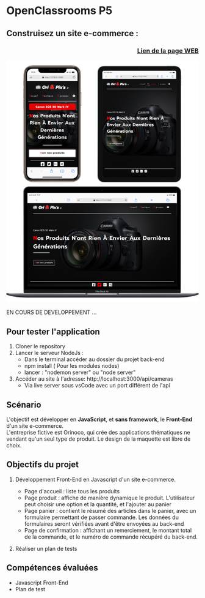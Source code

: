 # OpenClassrooms P5 
## Construisez un site e-commerce :
### <p align="right">[Lien de la page WEB](https://anthonoir576.github.io/Projet_Officiel_OpenClassRooms_P5/)</p>

![screen Site](./source/md-picture/mdpix.png)


EN COURS DE DEVELOPPEMENT ... 

## Pour tester l'application
1. Cloner le repository
2. Lancer le serveur NodeJs :
    - Dans le terminal accéder au dossier du projet back-end
    - npm install ( Pour les modules nodes)
    - lancer : "nodemon server" ou "node server"
3. Accéder au site à l'adresse: http://localhost:3000/api/cameras 
    - Via live server sous vsCode avec un port différent de l'api

## Scénario
L'objectif est développer en **JavaScript**, et **sans framework**, le **Front-End** d'un site e-commerce.  
L'entreprise fictive est Orinoco, qui crée des applications thématiques ne vendant qu'un seul type de produit. 
Le design de la maquette est libre de choix.

## Objectifs du projet
1. Développement Front-End en Javascript d'un site e-commerce.
    - Page d'accueil : liste tous les produits
    - Page produit : affiche de manière dynamique le produit. L'utilisateur peut choisir une option et la quantité, et l'ajouter au panier
    - Page panier : contient le résumé des articles dans le panier, avec un formulaire permettant de passer commande. Les données du formulaires seront vérifiées avant d'être envoyées au back-end
    - Page de confirmation : affichant un remerciement, le montant total de la commande, et le numéro de commande récupéré du back-end.

2. Réaliser un plan de tests

## Compétences évaluées
- Javascript Front-End
- Plan de test

